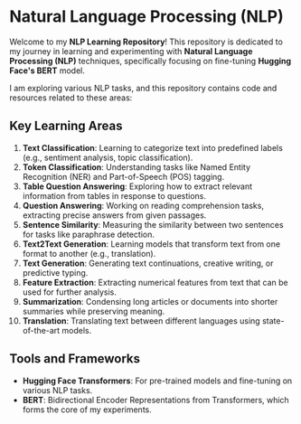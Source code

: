 # Natural Language Processing (NLP) 

Welcome to my **NLP Learning Repository**! This repository is dedicated to my journey in learning and experimenting with **Natural Language Processing (NLP)** techniques, specifically focusing on fine-tuning **Hugging Face's BERT** model. 

I am exploring various NLP tasks, and this repository contains code and resources related to these areas:

## Key Learning Areas

1. **Text Classification**: Learning to categorize text into predefined labels (e.g., sentiment analysis, topic classification).
2. **Token Classification**: Understanding tasks like Named Entity Recognition (NER) and Part-of-Speech (POS) tagging.
3. **Table Question Answering**: Exploring how to extract relevant information from tables in response to questions.
4. **Question Answering**: Working on reading comprehension tasks, extracting precise answers from given passages.
5. **Sentence Similarity**: Measuring the similarity between two sentences for tasks like paraphrase detection.
6. **Text2Text Generation**: Learning models that transform text from one format to another (e.g., translation).
7. **Text Generation**: Generating text continuations, creative writing, or predictive typing.
8. **Feature Extraction**: Extracting numerical features from text that can be used for further analysis.
9. **Summarization**: Condensing long articles or documents into shorter summaries while preserving meaning.
10. **Translation**: Translating text between different languages using state-of-the-art models.

## Tools and Frameworks

- **Hugging Face Transformers**: For pre-trained models and fine-tuning on various NLP tasks.
- **BERT**: Bidirectional Encoder Representations from Transformers, which forms the core of my experiments.
